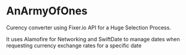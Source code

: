 # AnArmyOfOnes
Curency converter using Fixer.io API for a Huge Selection Process.

It uses Alamofire for Networking and SwiftDate to manage dates when requesting currency exchange rates for a specific date
